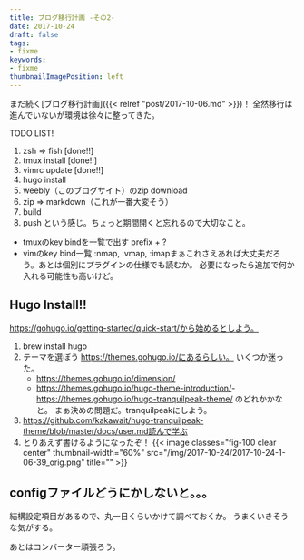 ```yaml
---
title: ブログ移行計画 -その2-
date: 2017-10-24
draft: false
tags:
- fixme
keywords:
- fixme
thumbnailImagePosition: left
---
```

まだ続く[ブログ移行計画]({{< relref "post/2017-10-06.md" >}})！
全然移行は進んでいないが環境は徐々に整ってきた。

TODO LIST!

1. zsh => fish [done!!]
1. tmux install [done!!]
1. vimrc update [done!!]
1. hugo install
1. weebly（このブログサイト）のzip download
1. zip => markdown（これが一番大変そう）
1. build
1. push
という感じ。ちょっと期間開くと忘れるので大切なこと。

- tmuxのkey bindを一覧で出す
      prefix + ?
- vimのkey bind一覧
      :nmap, :vmap, :imapまぁこれさえあれば大丈夫だろう。あとは個別にプラグインの仕様でも読むか。
必要になったら追加で何か入れる可能性も高いけど。
## Hugo Install!!
https://gohugo.io/getting-started/quick-start/から始めるとしよう。

1. brew install hugo
1. テーマを選ぼう
      https://themes.gohugo.io/にあるらしい。
      いくつか迷った。
      - https://themes.gohugo.io/dimension/
      - https://themes.gohugo.io/hugo-theme-introduction/
      ​- https://themes.gohugo.io/hugo-tranquilpeak-theme/
      のどれかかなと。
      まぁ決めの問題だ。tranquilpeakにしよう。
1. https://github.com/kakawait/hugo-tranquilpeak-theme/blob/master/docs/user.md読んで学ぶ
1. とりあえず書けるようになったぞ！
{{< image classes="fig-100 clear center" thumbnail-width="60%" src="/img/2017-10-24/2017-10-24-1-06-39_orig.png" title="" >}}
## configファイルどうにかしないと。。。
結構設定項目があるので、丸一日くらいかけて調べておくか。
うまくいきそうな気がする。

​あとはコンバーター頑張ろう。
